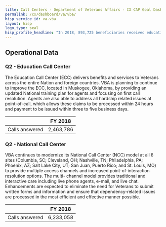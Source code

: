 ```yaml
---
title: Call Centers - Department of Veterans Affairs - CX CAP Goal Dashboard
permalink: /cx/dashboard/va/vba/
hisp_service_id: va-vba
layout: hisp
logo_type: seal
hisp_profile_headline: "In 2018, 893,725 beneficiaries received education benefits"
---
```


## Operational Data

### Q2 - Education Call Center

The Education Call Center (ECC) delivers benefits and services to Veterans across the entire Nation and foreign countries. VBA is planning to continue to improve the ECC, located in Muskogee, Oklahoma, by providing an updated National training plan for agents and focusing on first call resolution.  Agents are also able to address all hardship related issues at point-of-call, which allows these claims to be processed within 24 hours and payment to be issued within three to five business days.

|                |  FY 2018  |
|----------------|-----------|
| Calls answered | 2,463,786 | 

### Q2 - National Call Center

VBA continues to modernize its National Call Center (NCC) model at all 8 sites (Columbia, SC; Cleveland, OH; Nashville, TN; Philadelphia, PA; Phoenix, AZ; Salt Lake City, UT; San Juan, Puerto Rico; and St. Louis, MO) to provide multiple access channels and increased point-of-interaction resolution options. The multi- channel model provides traditional and interactive care including live phone agents, e-mail, and live chat. Enhancements are expected to eliminate the need for Veterans to submit written forms and information and ensure that dependency-related issues are processed in the most efficient and effective manner possible.

|                |  FY 2018  |
|----------------|-----------|
| Calls answered | 6,233,058 | 
